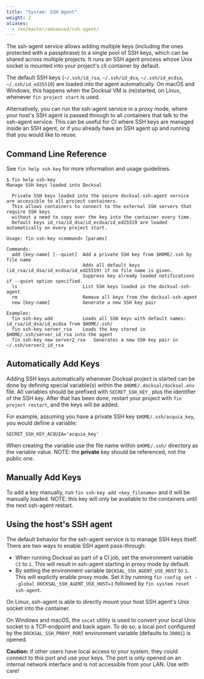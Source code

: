```yaml
---
title: "System: SSH Agent"
weight: 2
aliases:
  - /en/master/advanced/ssh-agent/
---
```



The ssh-agent service allows adding multiple keys (including the ones protected with a passphrase) to a single pool of 
SSH keys, which can be shared across multiple projects. It runs an SSH agent process whose Unix socket is mounted into
your project's cli container by default.

The default SSH keys (`~/.ssh/id_rsa`, `~/.ssh/id_dsa`, `~/.ssh/id_ecdsa`, `~/.ssh/id_ed25519`) are loaded into the
agent automatically. On macOS and Windows, this happens when the Docksal VM is (re)started, on Linux, whenever
`fin project start` is used.

Alternatively, you can run the ssh-agent service in a proxy mode, where your host's SSH agent is passed through to all
containers that talk to the ssh-agent service. This can be useful for CI where SSH keys are managed inside an SSH agent,
or if you already have an SSH agent up and running that you would like to reuse.


## Command Line Reference

See `fin help ssh-key` for more information and usage guidelines.

```
$ fin help ssh-key
Manage SSH keys loaded into Docksal

  Private SSH keys loaded into the secure docksal-ssh-agent service are accessible to all project containers.
  This allows containers to connect to the external SSH servers that require SSH keys
  without a need to copy over the key into the container every time.
  Default keys id_rsa/id_dsa/id_ecdsa/id_ed25519 are loaded automatically on every project start.

Usage: fin ssh-key <command> [params]

Commands:
  add [key-name] [--quiet] 	Add a private SSH key from $HOME/.ssh by file name
                           	Adds all default keys (id_rsa/id_dsa/id_ecdsa/id_ed25519) if no file name is given.
                           	Suppress key already loaded notifications if --quiet option specified.
  ls                       	List SSH keys loaded in the docksal-ssh-agent
  rm                       	Remove all keys from the docksal-ssh-agent
  new [key-name]           	Generate a new SSH key pair

Examples:
  fin ssh-key add          	Loads all SSH keys with default names: id_rsa/id_dsa/id_ecdsa from $HOME/.ssh/
  fin ssh-key server_rsa   	Loads the key stored in $HOME/.ssh/server_id_rsa into the agent
  fin ssh-key new server2_rsa	Generates a new SSH key pair in ~/.ssh/server2_id_rsa
```


## Automatically Add Keys

Adding SSH keys automatically whenever Docksal project is started can be done by defining special variable(s) within
the `$HOME/.docksal/docksal.env` file. All variables should be prefixed with `SECRET_SSH_KEY_` plus the
identifier of the SSH key. After that has been done, restart your project with `fin project restart`, and the keys will be added.

For example, assuming you have a private SSH key `$HOME/.ssh/acquia_key`, you would define a variable:

```
SECRET_SSH_KEY_ACQUIA='acquia_key'
```

When creating the variable use the file name within `$HOME/.ssh/` directory as the variable value. NOTE: the **private** key should be referenced, not the public one.


## Manually Add Keys

To add a key manually, run `fin ssh-key add <key_filename>` and it will be manually loaded. NOTE: this key will only be 
available to the containers until the next ssh-agent restart.


## Using the host's SSH agent

The default behavior for the ssh-agent service is to manage SSH keys itself. There are two ways to enable SSH agent
pass-through:

  * When running Docksal as part of a CI job, set the environment variable `CI` to `1`. This will result in ssh-agent
    starting in proxy mode by default.
  * By setting the environment variable `DOCKSAL_SSH_AGENT_USE_HOST` to `1`. This will explictly enable proxy mode. Set
    it by running `fin config set --global DOCKSAL_SSH_AGENT_USE_HOST=1` followed by `fin system reset ssh-agent`.

On Linux, ssh-agent is able to directly mount your host SSH agent's Unix socket into the container.

On Windows and macOS, the `socat` utility is used to convert your local Unix socket to a TCP-endpoint and back again.
To do so, a local port configured by the `DOCKSAL_SSH_PROXY_PORT` environment variable (defaults to `30001`) is opened.

**Caution:** if other users have local access to your system, they could connect to this port and use your keys. The
port is only opened on an internal network interface and is not accessible from your LAN. Use with care!
